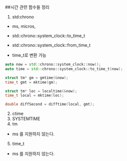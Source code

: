 ##시간 관련 함수들 정리

1. std:chrono

  - ms, micros, 
  
  - std::chrono::system_clock::to_time_t
  - std::chrono::system_clock::from_time_t
  - time_t로 변환 가능
  
``` c++
auto now = std::chrono::system_clock::now();
auto time = std::chrono::system_clock::to_time_t(now);

struct tm* gm = gmtime(&now);
time_t gmt = mktime(gm);

struct tm* loc = localtime(&now);
time_t local = mktime(loc);

double diffSecond = difftime(local, gmt);
```

2. ctime
3. SYSTEMTIME
4. tm

- ms 를 지원하지 않는다.

5. time_t

- ms 를 지원하지 않는다.
